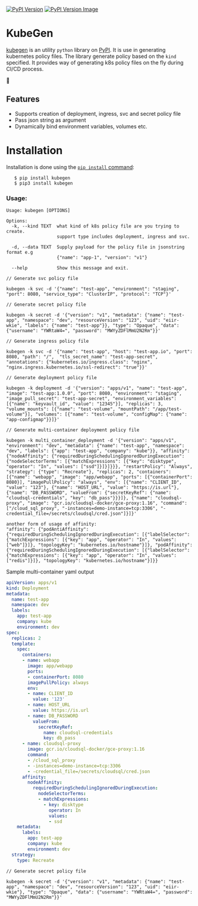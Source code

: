 
[![PyPI Version][pypi-image]][pypi-project-url]
[![PyPI Version Image][pypi-version-image]][pypi-project-url]

# KubeGen

[kubegen][pypi-url] is an utility ```python``` library on [PyPI][pypi-url]. It is use in generating kubernetes policy files. The library generate policy based on the `kind` specified.
It provides way of generating k8s policy files on the fly during CI/CD process.

:rotating_light:
## Features

- Supports creation of deployment, ingress, svc and secret policy file
- Pass json string as argument 
- Dynamically bind environment variables, volumes etc.

# Installation

Installation is done using the
[`pip install` command](https://pypi.org/project/pip/):
```
   $ pip install kubegen
   $ pip3 install kubegen
```

### Usage:

```
Usage: kubegen [OPTIONS]

Options:
  -k, --kind TEXT  what kind of k8s policy file are you trying to create.
                   support type includes deployment, ingress and svc.

  -d, --data TEXT  Supply payload for the policy file in jsonstring format e.g
                   {"name": "app-1", "version": "v1"}

  --help           Show this message and exit.
```

```
// Generate svc policy file

kubegen -k svc -d '{"name": "test-app", "environment": "staging", "port": 8080, "service_type": "ClusterIP", "protocol": "TCP"}'
```

```
// Generate secret policy file

kubegen -k secret -d '{"version": "v1", "metadata": {"name": "test-app", "namespace": "dev", "resourceVersion": "123", "uid": "eiir-wkie", "labels": {"name": "test-app"}}, "type": "Opaque", "data": {"username": "YWRtaW4=", "password": "MWYyZDFlMmU2N2Rm"}}'
```

```
// Generate ingress policy file

kubegen -k svc -d '{"name": "test-app", "host": "test-app.io", "port": 8080, "path": "/",  "tls_secret_name": "test-app-secret", "annotations": {"kubernetes.io/ingress.class": "nginx", "nginx.ingress.kubernetes.io/ssl-redirect": "true"}}'
```

```
// Generate deployment policy file

kubegen -k deployment -d '{"version": "apps/v1", "name": "test-app", "image": "test-app:1.0.0", "port": 8080, "environment": "staging", "image_pull_secret": "test-app-secret", "environment_variables": [{"name": "keyvault_id", "value": "12345"}], "replicas": 3, "volume_mounts": [{"name": "test-volume", "mountPath": "/app/test-volume"}], "volumes": [{"name": "test-volume", "configMap": {"name": "app-configmap"}}]}'
```

```
// Generate multi-container deployment policy file

kubegen -k multi_container_deployment -d '{"version": "apps/v1", "environment": "dev", "metadata": {"name": "test-app", "namespace": "dev", "labels": {"app": "test-app", "company": "kube"}}, "affinity": {"nodeAffinity": {"requiredDuringSchedulingIgnoredDuringExecution": {"nodeSelectorTerms": [{"matchExpressions": [{"key": "disktype", "operator": "In", "values": ["ssd"]}]}]}}}, "restartPolicy": "Always", "strategy": {"type": "Recreate"}, "replicas": 2, "containers": [{"name": "webapp", "image": "app/webapp", "ports": [{"containerPort": 8080}], "imagePullPolicy": "always", "env": [{"name": "CLIENT_ID", "value": "123"}, {"name": "HOST_URL", "value": "https://is.url"}, {"name": "DB_PASSWORD", "valueFrom": {"secretKeyRef": {"name": "cloudsql-credentials", "key": "db_pass"}}}]}, {"name": "cloudsql-proxy", "image": "gcr.io/cloudsql-docker/gce-proxy:1.16", "command": ["/cloud_sql_proxy", "-instances=demo-instance=tcp:3306", "-credential_file=/secrets/cloudsql/cred.json"]}]}'

another form of usage of affinity:
"affinity": {"podAntiAffinity": {"requiredDuringSchedulingIgnoredDuringExecution": [{"labelSelector": {"matchExpressions": [{"key": "app", "operator": "In", "values": ["web"]}]}, "topologyKey": "kubernetes.io/hostname"}]}, "podAffinity": {"requiredDuringSchedulingIgnoredDuringExecution": [{"labelSelector": {"matchExpressions": [{"key": "app", "operator": "In", "values": ["redis"]}]}, "topologyKey": "kubernetes.io/hostname"}]}}
```
Sample multi-container yaml output
```yaml
apiVersion: apps/v1
kind: Deployment
metadata:
  name: test-app
  namespace: dev
  labels:
    app: test-app
    company: kube
    environment: dev
spec:
  replicas: 2
  template:
    spec:
      containers:
      - name: webapp
        image: app/webapp
        ports:
        - containerPort: 8080
        imagePullPolicy: always
        env:
        - name: CLIENT_ID
          value: '123'
        - name: HOST_URL
          value: https://is.url
        - name: DB_PASSWORD
          valueFrom:
            secretKeyRef:
              name: cloudsql-credentials
              key: db_pass
      - name: cloudsql-proxy
        image: gcr.io/cloudsql-docker/gce-proxy:1.16
        command:
        - /cloud_sql_proxy
        - -instances=demo-instance=tcp:3306
        - -credential_file=/secrets/cloudsql/cred.json
      affinity:
        nodeAffinity:
          requiredDuringSchedulingIgnoredDuringExecution:
            nodeSelectorTerms:
            - matchExpressions:
              - key: disktype
                operator: In
                values:
                - ssd
    metadata:
      labels:
        app: test-app
        company: kube
        environment: dev
  strategy:
    type: Recreate

```


```
// Generate secret policy file

kubegen -k secret -d '{"version": "v1", "metadata": {"name": "test-app", "namespace": "dev", "resourceVersion": "123", "uid": "eiir-wkie"}, "type": "Opaque", "data": {"username": "YWRtaW4=", "password": "MWYyZDFlMmU2N2Rm"}}'
```

[pypi-image]: https://img.shields.io/pypi/v/kubegen.svg
[pypi-project-url]: https://pypi.org/project/kubegen
[pypi-version-image]: https://img.shields.io/pypi/pyversions/kubegen.svg
[pypi-url]: https://pypi.org

